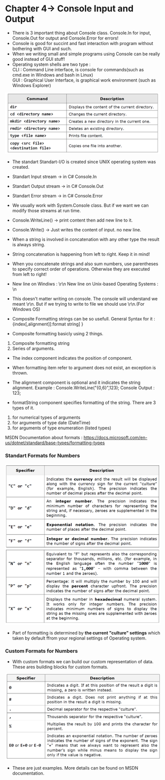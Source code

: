 # Chapter 4-> Console Input and Output
- There is 3 important thing about Console class. Console.In for input, Console.Out for output and Console.Error for errors!
- Console is good for succint and fast interaction with program without bothering with GUI and such.
- When we writing small and simple programs using Console can be really good instead of GUI stuff!
- Operating system shells are two type :\
    CLI : Command Line interface, is console for commands(such as cmd.exe in Windows and bash in Linux)\
    GUI : Graphical User Interface, is graphical work environment (such as Windows Explorer)

![Some Command Line Commands on Windows](https://github.com/mrsahin101/Fundamentals_of_Programming_Csharp/blob/main/Chapter4_Console_Input_Output/Images/CommandLine_commands.png)

- The standart Standart-I/O is created since UNIX operating system was created.
- Standart Input stream -> in C# Console.In
- Standart Output stream -> in C# Console.Out
- Standart Error stream -> in C# Console.Error

- We usually work with System.Console class. But if we want we can modify those streams at run time.
- Console.WriteLine() -> print content then add new line to it.
- Console.Write() -> Just writes the content of input. no new line.

- When a string is involved in concatenation with any other type the result is always string.

- String concatenation is happening from left to right. Keep it in mind!

- When you concatenate strings and also sum numbers, use parentheses to specify correct order of operations. Otherwise they are executed from left to right!
- New line on Windiws : \r\n New line on Unix-based Operating Systems : \n
- This doesn't matter writing on console. The console will understand we meant \r\n. But if we trying to write to file we should use \r\n.(For Windows OS)
- Composite Formatting strings can be so usefull. General Syntax for it : {index[,alignment][:format string] }
- Composite formatting basicly using 2 things. 
1. Composite formatting string
2. Series of arguments.


- The index component indicates the position of component.

- When formatting item refer to argument does not exist, an exception is thrown.

- The alignment component is optional and it indicates the string alignment.
Example : Console.WriteLine("{0,6}",123);
Console Output :   123;

- formatString component specifies formatting of the string. There are 3 types of it.
1. for numerical types of arguments
2. for arguments of type date (DateTime)
3. for arguments of type enumeration (listed types)

MSDN Documentation about formats : https://docs.microsoft.com/en-us/dotnet/standard/base-types/formatting-types

### Standart Formats for Numbers 

![Some Command Line Commands on Windows](https://github.com/mrsahin101/Fundamentals_of_Programming_Csharp/blob/main/Chapter4_Console_Input_Output/Images/StandartFormats_forNumbers.png)

- Part of formatting is determined by **the current "culture" settings** which taken by default ffrom your regional settings of Operating system.


### Custom Formats for Numbers 
- With custom formats we can build our custom representation of data. These ares building blocks for custom formats.

![Some Command Line Commands on Windows](https://github.com/mrsahin101/Fundamentals_of_Programming_Csharp/blob/main/Chapter4_Console_Input_Output/Images/CustomFormats_forNumbers.png)

- These are just examples. More details can be found on MSDN documentation.